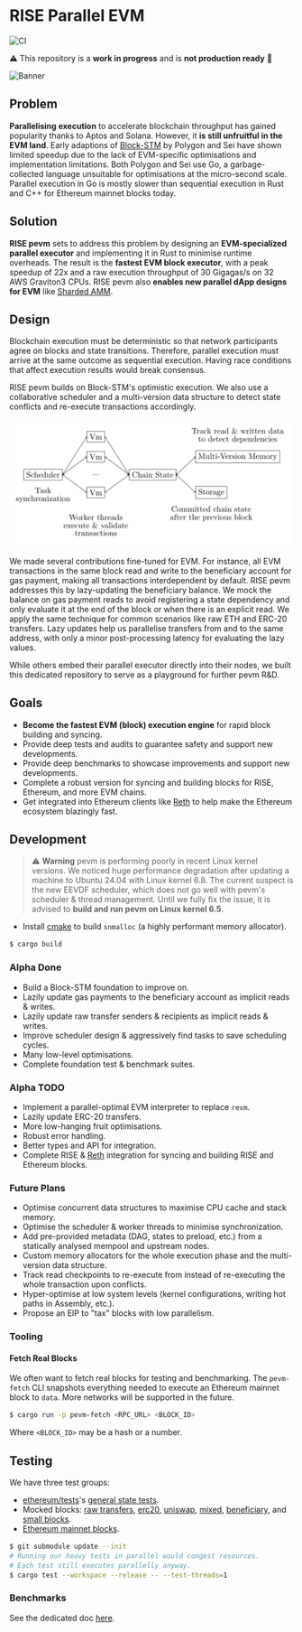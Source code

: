 # RISE Parallel EVM

![CI](https://github.com/risechain/pevm/actions/workflows/ci.yml/badge.svg)

:warning: This repository is a **work in progress** and is **not production ready** :construction:

![Banner](./assets/banner.jpg)

## Problem

**Parallelising execution** to accelerate blockchain throughput has gained popularity thanks to Aptos and Solana. However, it **is still unfruitful in the EVM land**. Early adaptions of [Block-STM](https://arxiv.org/abs/2203.06871) by Polygon and Sei have shown limited speedup due to the lack of EVM-specific optimisations and implementation limitations. Both Polygon and Sei use Go, a garbage-collected language unsuitable for optimisations at the micro-second scale. Parallel execution in Go is mostly slower than sequential execution in Rust and C++ for Ethereum mainnet blocks today.

## Solution

**RISE pevm** sets to address this problem by designing an **EVM-specialized parallel executor** and implementing it in Rust to minimise runtime overheads. The result is the **fastest EVM block executor**, with a peak speedup of 22x and a raw execution throughput of 30 Gigagas/s on 32 AWS Graviton3 CPUs. RISE pevm also **enables new parallel dApp designs for EVM** like [Sharded AMM](https://arxiv.org/abs/2406.05568).

## Design

Blockchain execution must be deterministic so that network participants agree on blocks and state transitions. Therefore, parallel execution must arrive at the same outcome as sequential execution. Having race conditions that affect execution results would break consensus.

RISE pevm builds on Block-STM's optimistic execution. We also use a collaborative scheduler and a multi-version data structure to detect state conflicts and re-execute transactions accordingly.

![Architecture](./assets/architecture.png)

We made several contributions fine-tuned for EVM. For instance, all EVM transactions in the same block read and write to the beneficiary account for gas payment, making all transactions interdependent by default. RISE pevm addresses this by lazy-updating the beneficiary balance. We mock the balance on gas payment reads to avoid registering a state dependency and only evaluate it at the end of the block or when there is an explicit read. We apply the same technique for common scenarios like raw ETH and ERC-20 transfers. Lazy updates help us parallelise transfers from and to the same address, with only a minor post-processing latency for evaluating the lazy values.

While others embed their parallel executor directly into their nodes, we built this dedicated repository to serve as a playground for further pevm R&D.

## Goals

- **Become the fastest EVM (block) execution engine** for rapid block building and syncing.
- Provide deep tests and audits to guarantee safety and support new developments.
- Provide deep benchmarks to showcase improvements and support new developments.
- Complete a robust version for syncing and building blocks for RISE, Ethereum, and more EVM chains.
- Get integrated into Ethereum clients like [Reth](https://github.com/paradigmxyz/reth) to help make the Ethereum ecosystem blazingly fast.

## Development

> :warning: **Warning**
> pevm is performing poorly in recent Linux kernel versions. We noticed huge performance degradation after updating a machine to Ubuntu 24.04 with Linux kernel 6.8. The current suspect is the new EEVDF scheduler, which does not go well with pevm's scheduler & thread management. Until we fully fix the issue, it is advised to **build and run pevm on Linux kernel 6.5**.

- Install [cmake](https://cmake.org) to build `snmalloc` (a highly performant memory allocator).

```sh
$ cargo build
```

### Alpha Done

- Build a Block-STM foundation to improve on.
- Lazily update gas payments to the beneficiary account as implicit reads & writes.
- Lazily update raw transfer senders & recipients as implicit reads & writes.
- Improve scheduler design & aggressively find tasks to save scheduling cycles.
- Many low-level optimisations.
- Complete foundation test & benchmark suites.

### Alpha TODO

- Implement a parallel-optimal EVM interpreter to replace `revm`.
- Lazily update ERC-20 transfers.
- More low-hanging fruit optimisations.
- Robust error handling.
- Better types and API for integration.
- Complete RISE & [Reth](https://github.com/paradigmxyz/reth) integration for syncing and building RISE and Ethereum blocks.

### Future Plans

- Optimise concurrent data structures to maximise CPU cache and stack memory.
- Optimise the scheduler & worker threads to minimise synchronization.
- Add pre-provided metadata (DAG, states to preload, etc.) from a statically analysed mempool and upstream nodes.
- Custom memory allocators for the whole execution phase and the multi-version data structure.
- Track read checkpoints to re-execute from instead of re-executing the whole transaction upon conflicts.
- Hyper-optimise at low system levels (kernel configurations, writing hot paths in Assembly, etc.).
- Propose an EIP to "tax" blocks with low parallelism.

### Tooling

#### Fetch Real Blocks

We often want to fetch real blocks for testing and benchmarking. The `pevm-fetch` CLI snapshots everything needed to execute an Ethereum mainnet block to `data`. More networks will be supported in the future.

```sh
$ cargo run -p pevm-fetch <RPC_URL> <BLOCK_ID>
```

Where `<BLOCK_ID>` may be a hash or a number.

## Testing

We have three test groups:

- [ethereum/tests](https://github.com/ethereum/tests)'s [general state tests](crates/pevm/tests/ethereum/main.rs).
- Mocked blocks: [raw transfers](crates/pevm/tests/raw_transfers.rs), [erc20](crates/pevm/tests/erc20/main.rs), [uniswap](crates/pevm/tests/uniswap/main.rs), [mixed](crates/pevm/tests/mixed.rs), [beneficiary](crates/pevm/tests/beneficiary.rs), and [small blocks](crates/pevm/tests/small_blocks.rs).
- [Ethereum mainnet blocks](crates/pevm/tests/mainnet.rs).

```sh
$ git submodule update --init
# Running our heavy tests in parallel would congest resources.
# Each test still executes parallelly anyway.
$ cargo test --workspace --release -- --test-threads=1
```

### Benchmarks

See the dedicated doc [here](./crates/pevm/benches/README.md).
